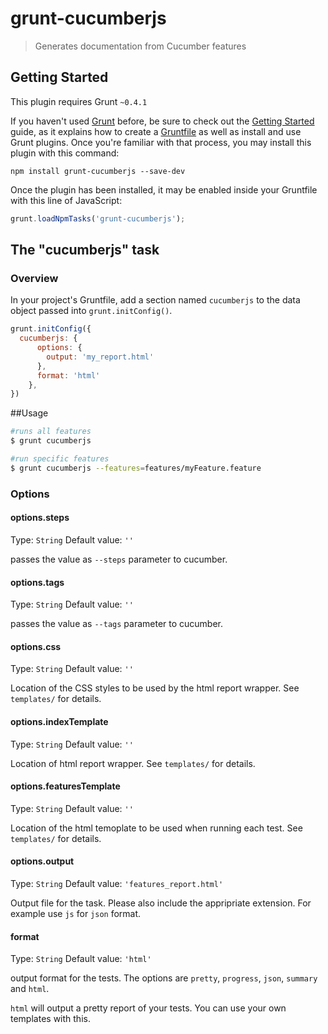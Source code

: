 # grunt-cucumberjs

> Generates documentation from Cucumber features

## Getting Started
This plugin requires Grunt `~0.4.1`

If you haven't used [Grunt](http://gruntjs.com/) before, be sure to check out the [Getting Started](http://gruntjs.com/getting-started) guide, as it explains how to create a [Gruntfile](http://gruntjs.com/sample-gruntfile) as well as install and use Grunt plugins. Once you're familiar with that process, you may install this plugin with this command:

```shell
npm install grunt-cucumberjs --save-dev
```

Once the plugin has been installed, it may be enabled inside your Gruntfile with this line of JavaScript:

```js
grunt.loadNpmTasks('grunt-cucumberjs');
```

## The "cucumberjs" task

### Overview
In your project's Gruntfile, add a section named `cucumberjs` to the data object passed into `grunt.initConfig()`.

```js
grunt.initConfig({
  cucumberjs: {
      options: {
        output: 'my_report.html'
      },
      format: 'html'
    },
})
```

##Usage
```bash
#runs all features
$ grunt cucumberjs 

#run specific features
$ grunt cucumberjs --features=features/myFeature.feature 
```

### Options

#### options.steps
Type: `String`
Default value: `''`

passes the value as ```--steps``` parameter to cucumber.

#### options.tags
Type: `String`
Default value: `''`

passes the value as ```--tags``` parameter to cucumber.

#### options.css
Type: `String`
Default value: `''`

Location of the CSS styles to be used by the html report wrapper. See ```templates/``` for details.

#### options.indexTemplate
Type: `String`
Default value: `''`

Location of html report wrapper. See ```templates/``` for details.

#### options.featuresTemplate
Type: `String`
Default value: `''`

Location of the html temoplate to be used when running each test. See ```templates/``` for details.

#### options.output
Type: `String`
Default value: `'features_report.html'`

Output file for the task. Please also include the appripriate extension. For example use ```js``` for ```json``` format.

#### format
Type: `String`
Default value: `'html'`

output format for the tests. The options are ```pretty```, ```progress```, ```json```, ```summary``` and ```html```.

```html``` will output a pretty report of your tests. You can use your own templates with this.
